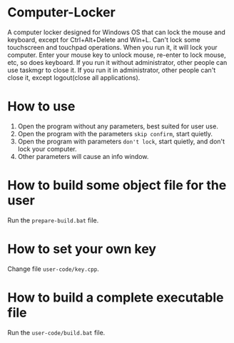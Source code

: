 # Computer-Locker
A computer locker designed for Windows OS that can lock the mouse and keyboard, except for Ctrl+Alt+Delete and Win+L. Can't lock some touchscreen and touchpad operations.
When you run it, it will lock your computer. Enter your mouse key to unlock mouse, re-enter to lock mouse, etc, so does keyboard.
If you run it without administrator, other people can use taskmgr to close it.
If you run it in administrator, other people can't close it, except logout(close all applications).

# How to use
1. Open the program without any parameters, best suited for user use.
2. Open the program with the parameters `skip confirm`, start quietly.
3. Open the program with parameters `don't lock`, start quietly, and don't lock your computer.
4. Other parameters will cause an info window.

# How to build some object file for the user
Run the `prepare-build.bat` file.

# How to set your own key
Change file `user-code/key.cpp`.

# How to build a complete executable file
Run the `user-code/build.bat` file.
